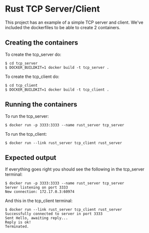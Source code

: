 # Rust TCP Server/Client
This project has an example of a simple TCP server and client. We've included the dockerfiles to be able to create 2 containers.

## Creating the containers
To create the tcp_server do:

```
$ cd tcp_server
$ DOCKER_BUILDKIT=1 docker build -t tcp_server .
```

To create the tcp_client do:

```
$ cd tcp_client
$ DOCKER_BUILDKIT=1 docker build -t tcp_client .
```

## Running the containers
To run the tcp_server:
```
$ docker run -p 3333:3333 --name rust_server tcp_server
```
To run the tcp_client:
```
$ docker run --link rust_server tcp_client rust_server
```

## Expected output
If everything goes right you should see the following in the tcp_server terminal:
```
$ docker run -p 3333:3333 --name rust_server tcp_server
Server listening on port 3333
New connection: 172.17.0.3:60974
```
And this in the tcp_client terminal:
```
$ docker run --link rust_server tcp_client rust_server
Successfully connected to server in port 3333
Sent Hello, awaiting reply...
Reply is ok!
Terminated.
```